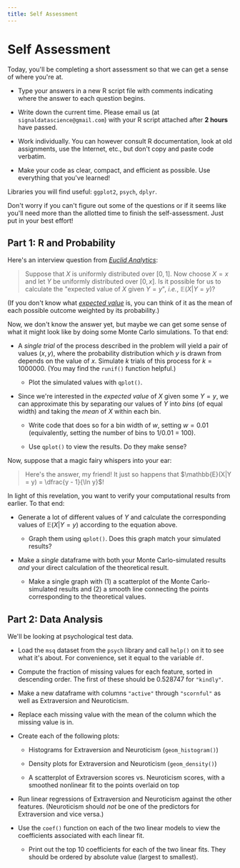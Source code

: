 ```yaml
---
title: Self Assessment
---
```


Self Assessment
===============

Today, you'll be completing a short assessment so that we can get a sense of where you're at.

* Type your answers in a new R script file with comments indicating where the answer to each question begins.

* Write down the current time. Please email us (at `signaldatascience@gmail.com`) with your R script attached after **2 hours** have passed.

* Work individually. You can however consult R documentation, look at old assignments, use the Internet, etc., but don't copy and paste code verbatim.

* Make your code as clear, compact, and efficient as possible. Use everything that you've learned!

Libraries you will find useful: `ggplot2`, `psych`, `dplyr`.

Don't worry if you can't figure out some of the questions or if it seems like you'll need more than the allotted time to finish the self-assessment. Just put in your best effort!

Part 1: R and Probability
-------------------------

Here's an interview question from [*Euclid Analytics*](http://euclidanalytics.com/):

> Suppose that $X$ is uniformly distributed over $[0,1]$. Now choose $X = x$ and let $Y$ be uniformly distributed over $[0,x]$. Is it possible for us to calculate the "expected value of $X$ given $Y = y$", *i.e.*, $\mathbb{E}(X|Y = y)$?

(If you don't know what [*expected value*](https://en.wikipedia.org/wiki/Expected_value) is, you can think of it as the mean of each possible outcome weighted by its probability.)

Now, we don't know the answer yet, but maybe we can get some sense of what it might look like by doing some Monte Carlo simulations. To that end:

* A *single trial* of the process described in the problem will yield a pair of values $(x, y)$, where the probability distribution which $y$ is drawn from depends on the value of $x$. Simulate $k$ trials of this process for $k = 1000000$. (You may find the `runif()` function helpful.)

	* Plot the simulated values with `qplot()`.

* Since we're interested in the *expected value* of $X$ given some $Y = y$, we can approximate this by separating our values of $Y$ into *bins* (of equal width) and taking the *mean* of $X$ within each bin.

	* Write code that does so for a bin width of $w$, setting $w = 0.01$ (equivalently, setting the number of bins to 1/0.01 = 100).

	* Use `qplot()` to view the results. Do they make sense?

Now, suppose that a magic fairy whispers into your ear:

> Here's the answer, my friend! It just so happens that $\mathbb{E}(X|Y = y) = \dfrac{y - 1}{\ln y}$!

In light of this revelation, you want to verify your computational results from earlier. To that end:

* Generate a lot of different values of $Y$ and calculate the corresponding values of $\mathbb{E}(X|Y = y)$ according to the equation above.

	* Graph them using `qplot()`. Does this graph match your simulated results?

* Make a *single* dataframe with both your Monte Carlo-simulated results *and* your direct calculation of the theoretical result.

	* Make a single graph with (1) a scatterplot of the Monte Carlo-simulated results and (2) a smooth line connecting the points corresponding to the theoretical values.

Part 2: Data Analysis
---------------------

We'll be looking at psychological test data.

* Load the `msq` dataset from the `psych` library and call `help()` on it to see what it's about. For convenience, set it equal to the variable `df`.

* Compute the fraction of missing values for each feature, sorted in descending order. The first of these should be 0.528747 for `"kindly"`.

* Make a new dataframe with columns `"active"` through `"scornful"` as well as Extraversion and Neuroticism.

* Replace each missing value with the mean of the column which the missing value is in.

* Create each of the following plots:

	* Histograms for Extraversion and Neuroticism (`geom_histogram()`)

	* Density plots for Extraversion and Neuroticism (`geom_density()`)

	* A scatterplot of Extraversion scores vs. Neuroticism scores, with a smoothed nonlinear fit to the points overlaid on top

* Run linear regressions of Extraversion and Neuroticism against the other features. (Neuroticism should *not* be one of the predictors for Extraversion and vice versa.)

* Use the `coef()` function on each of the two linear models to view the coefficients associated with each linear fit.

	* Print out the top 10 coefficients for each of the two linear fits. They should be ordered by absolute value (largest to smallest).